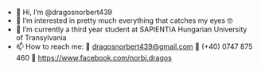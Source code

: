 - 👋 Hi, I’m @dragosnorbert439 
- 👀 I’m interested in pretty much everything that catches my eyes 🤓
- 🌱 I’m currently a third year student at SAPIENTIA Hungarian University of Transylvania 
- 📫 How to reach me: 📧 dragosnorbert439@gmail.com
                       📱 (+40) 0747 875 460
                       🧑 https://www.facebook.com/norbi.dragos


<!---
dragosnorbert439/dragosnorbert439 is a ✨ special ✨ repository because its `README.md` (this file) appears on your GitHub profile.
You can click the Preview link to take a look at your changes.
--->
